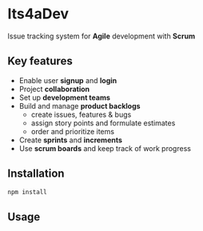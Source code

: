 # Its4aDev

Issue tracking system for **Agile** development with **Scrum**

## Key features

- Enable user **signup** and **login**
- Project **collaboration**
- Set up **development teams**
- Build and manage **product backlogs**
  - create issues, features & bugs
  - assign story points and formulate estimates
  - order and prioritize items
- Create **sprints** and **increments**
- Use **scrum boards** and keep track of work progress

## Installation

```javascript
npm install
```

## Usage
